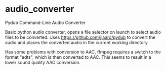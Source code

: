 # audio_converter
Pydub Command-Line Audio Converter

Basic python audio converter, opens a file selector on launch to select audio files to be converted.
Uses https://github.com/jiaaro/pydub to convert the audio and places the converted audio in the current working directory.

Has some problems with conversion to AAC, ffmpeg requires a switch to the format "adts", which is then converted to AAC.
This seems to result in a lower sound quality AAC conversion.
